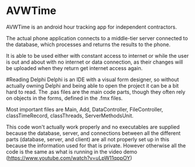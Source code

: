 # AVWTime
AVWTime is an android hour tracking app for independent contractors. 

The actual phone application connects to a middle-tier server connected to the database, which processes and returns the results to the phone.

It is able to be used either with constant access to internet or while the user is out and about with no internet or data connection, as their changes will be uploaded when they return get internet access again.

#Reading Delphi
Delphi is an IDE with a visual form designer, so without actually owning Delphi and being able to open the project it can be a bit hard to read. The .pas files are the main code parts, though they often rely on objects in the forms, defined in the .fmx files.

Most important files are Main, Add, DataController, FileController, classTimeRecord, classThreads, ServerMethodsUnit.

This code won't actually work properly and no executables are supplied because the database, server, and connections between all the different parts (database, server, and client) are all not properly set up in this because the information used for that is private. However otherwise all the code is the same as what is running in the video demo (https://www.youtube.com/watch?v=uLpW11qppOY)
